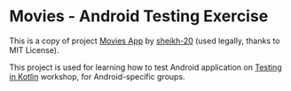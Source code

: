 # Movies - Android Testing Exercise

This is a copy of project [Movies App](https://github.com/sheikh-20/MoviesApp) by [sheikh-20](https://github.com/sheikh-20) (used legally, thanks to MIT License).

This project is used for learning how to test Android application on [Testing in Kotlin](https://kt.academy/workshop/testing) workshop, for Android-specific groups. 